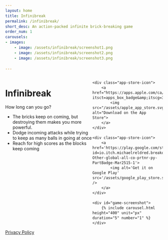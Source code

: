 ```yaml
---
layout: home
title: Infinibreak
permalink: /infinibreak/
short_desc: An action-packed infinite brick-breaking game
order_num: 1
carousels:
- images:
    - image: /assets/infinibreak/screenshot1.png
    - image: /assets/infinibreak/screenshot2.png
    - image: /assets/infinibreak/screenshot3.png

---
```

<style>
    #game-header {
        display: grid;
        grid-template-columns: auto auto 225px;
        width: 100%;
        gap: 0px;
    }

    #game-content {
        grid-area: 1 / 1 / 2 / 3;
    }

    #game-screenshot {
        grid-area: 1 / 3 / 3 / 4;
    }

    .app-store-icon {
        width: 207px;
    }
    .app-store-icon img {
        padding:8px;
        width: 191px;
    }

</style>

<div id="game-header">
    <div id="game-content">
        <h1>Infinibreak</h1>
        <p>How long can you go?
            <ul>
                <li>The bricks keep on coming, but destroying them makes you more powerful.</li>
                <li>Dodge incoming attacks while trying to keep as many balls in going at once</li>
                <li>Reach for high scores as the blocks keep coming</li>
            </ul>
        </p>
    </div>

    <div class="app-store-icon">
        <a href="https://apps.apple.com/ca/app/infinibreak/id1553616537?itsct=apps_box_badge&amp;itscg=30200">
            <img src="/assets/apple_app_store.svg" alt="Download on the App Store">
        </a>
    </div>

    <div class="app-store-icon">
        <a href='https://play.google.com/store/apps/details?id=io.itch.michaelreldred.breakoutclone&pcampaignid=pcampaignidMKT-Other-global-all-co-prtnr-py-PartBadge-Mar2515-1'>
            <img alt='Get it on Google Play' src='/assets/google_play_store.svg' />
        </a>
    </div>

    <div id="game-screenshot">
        {% include carousel.html height="400" unit="px" duration="5" number="1" %}
    </div>
</div>

<div id="game-footer">
    <a href="/infinibreak/privacy/">Privacy Policy</a>
</div>